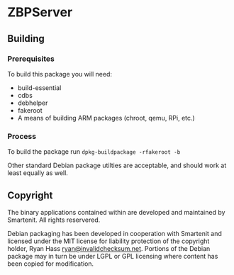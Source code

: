 ZBPServer
=========

Building
--------

### Prerequisites
To build this package you will need:

- build-essential
- cdbs
- debhelper
- fakeroot
- A means of building ARM packages (chroot, qemu, RPi, etc.)

### Process
To build the package run
```dpkg-buildpackage -rfakeroot -b```

Other standard Debian package utilties are acceptable, and should work at least equally as well.

Copyright
---------
The binary applications contained within are developed and maintained by Smartenit. All rights reservered.

Debian packaging has been developed in cooperation with Smartenit and licensed under the MIT license for 
liability protection of the copyright holder, Ryan Hass <ryan@invalidchecksum.net>. Portions of the Debian
package may in turn be under LGPL or GPL licensing where content has been copied for modification.

